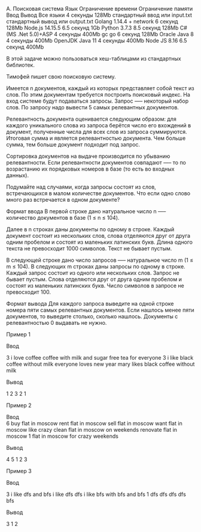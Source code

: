 A. Поисковая система
Язык	Ограничение времени	Ограничение памяти	Ввод	Вывод
Все языки	4 секунды	128Mb	стандартный ввод или input.txt	стандартный вывод или output.txt
Golang 1.14.4 + network	6 секунд	128Mb
Node.js 14.15.5	6.5 секунд	1Gb
Python 3.7.3	8.5 секунд	128Mb
C# (MS .Net 5.0)+ASP	4 секунды	400Mb
gc go	6 секунд	128Mb
Oracle Java 8	4 секунды	400Mb
OpenJDK Java 11	4 секунды	400Mb
Node JS 8.16	6.5 секунд	400Mb

В этой задаче можно пользоваться хеш-таблицами из стандартных библиотек.

Тимофей пишет свою поисковую систему.

Имеется n документов, каждый из которых представляет собой текст из слов. По этим документам требуется построить поисковый индекс. На вход системе будут подаваться запросы. Запрос —– некоторый набор слов. По запросу надо вывести 5 самых релевантных документов.

Релевантность документа оценивается следующим образом: для каждого уникального слова из запроса берётся число его вхождений в документ, полученные числа для всех слов из запроса суммируются. Итоговая сумма и является релевантностью документа. Чем больше сумма, тем больше документ подходит под запрос.

Сортировка документов на выдаче производится по убыванию релевантности. Если релевантности документов совпадают —– то по возрастанию их порядковых номеров в базе (то есть во входных данных).

Подумайте над случаями, когда запросы состоят из слов, встречающихся в малом количестве документов. Что если одно слово много раз встречается в одном документе?

Формат ввода
В первой строке дано натуральное число n —– количество документов в базе (1 ≤ n ≤ 104).

Далее в n строках даны документы по одному в строке. Каждый документ состоит из нескольких слов, слова отделяются друг от друга одним пробелом и состоят из маленьких латинских букв. Длина одного текста не превосходит 1000 символов. Текст не бывает пустым.

В следующей строке дано число запросов —– натуральное число m (1 ≤ m ≤ 104). В следующих m строках даны запросы по одному в строке. Каждый запрос состоит из одного или нескольких слов. Запрос не бывает пустым. Слова отделяются друг от друга одним пробелом и состоят из маленьких латинских букв. Число символов в запросе не превосходит 100.

Формат вывода
Для каждого запроса выведите на одной строке номера пяти самых релевантных документов. Если нашлось менее пяти документов, то выведите столько, сколько нашлось. Документы с релевантностью 0 выдавать не нужно.

Пример 1

Ввод

3
i love coffee
coffee with milk and sugar
free tea for everyone
3
i like black coffee without milk
everyone loves new year
mary likes black coffee without milk

Вывод

1 2
3
2 1

Пример 2

Ввод	
6
buy flat in moscow
rent flat in moscow
sell flat in moscow
want flat in moscow like crazy
clean flat in moscow on weekends
renovate flat in moscow
1
flat in moscow for crazy weekends

Вывод

4 5 1 2 3

Пример 3

Ввод
	
3
i like dfs and bfs
i like dfs dfs
i like bfs with bfs and bfs
1
dfs dfs dfs dfs bfs

Вывод

3 1 2